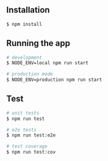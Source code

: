## Installation

```bash
$ npm install
```

## Running the app

```bash
# development
$ NODE_ENV=local npm run start

# production mode
$ NODE_ENV=production npm run start
```

## Test

```bash
# unit tests
$ npm run test

# e2e tests
$ npm run test:e2e

# test coverage
$ npm run test:cov
```
